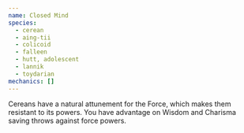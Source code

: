 ```yaml
---
name: Closed Mind
species:
  - cerean
  - aing-tii
  - colicoid
  - falleen
  - hutt, adolescent
  - lannik
  - toydarian
mechanics: []
---
```

Cereans have a natural attunement for the Force, which makes them resistant to its powers. You have advantage on Wisdom and Charisma saving throws against force powers.
